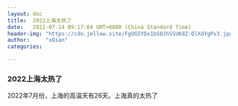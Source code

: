 ```yaml
---
layout: doc
title:  2022上海太热了
date:   2022-07-14 09:17:04 GMT+0800 (China Standard Time)
header-img: "https://cdn.jellow.site/FgUG5YDx1bS0JhSSUK8Z-QlXdYgPv3.jpg"
author:     "xQian"
categories: 

---
```


### 2022上海太热了
    
2022年7月份，上海的高温天有26天。上海真的太热了